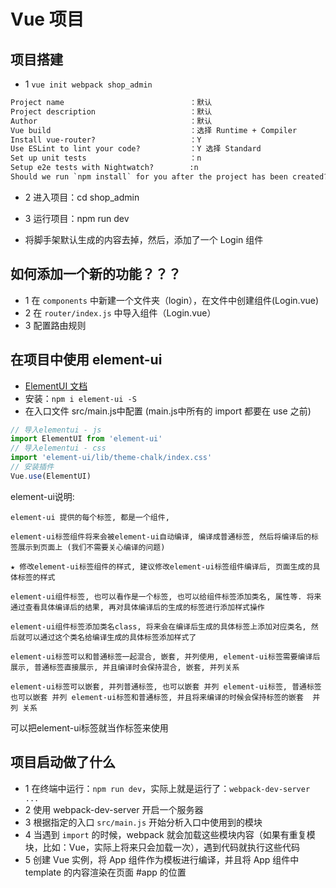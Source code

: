 # Vue 项目

## 项目搭建

- 1 `vue init webpack shop_admin`

```html
Project name                            ：默认
Project description                     ：默认
Author                                  ：默认
Vue build                               ：选择 Runtime + Compiler
Install vue-router?                     ：Y
Use ESLint to lint your code?           ：Y 选择 Standard
Set up unit tests                       ：n
Setup e2e tests with Nightwatch?        :n
Should we run `npm install` for you after the project has been created? (recommended) : Yes, use NPM
```

- 2 进入项目：cd shop_admin
- 3 运行项目：npm run dev

- 将脚手架默认生成的内容去掉，然后，添加了一个 Login 组件

## 如何添加一个新的功能？？？

- 1 在 `components` 中新建一个文件夹（login），在文件中创建组件(Login.vue)
- 2 在 `router/index.js` 中导入组件（Login.vue）
- 3 配置路由规则

## 在项目中使用 element-ui

- [ElementUI 文档](http://element-cn.eleme.io/#/zh-CN/component/installation)
- 安装：`npm i element-ui -S`
- 在入口文件 src/main.js中配置 (main.js中所有的 import 都要在 use 之前)
```js
// 导入elementui - js
import ElementUI from 'element-ui'
// 导入elementui - css
import 'element-ui/lib/theme-chalk/index.css'
// 安装插件
Vue.use(ElementUI)
```
element-ui说明: 

    element-ui 提供的每个标签, 都是一个组件,

    element-ui标签组件将来会被element-ui自动编译, 编译成普通标签, 然后将编译后的标签展示到页面上 (我们不需要关心编译的问题)

    ★ 修改element-ui标签组件的样式, 建议修改element-ui标签组件编译后, 页面生成的具体标签的样式

    element-ui组件标签, 也可以看作是一个标签, 也可以给组件标签添加类名, 属性等. 将来通过查看具体编译后的结果, 再对具体编译后的生成的标签进行添加样式操作

    element-ui组件标签添加类名class, 将来会在编译后生成的具体标签上添加对应类名, 然后就可以通过这个类名给编译生成的具体标签添加样式了

    element-ui标签可以和普通标签一起混合, 嵌套, 并列使用, element-ui标签需要编译后展示, 普通标签直接展示, 并且编译时会保持混合, 嵌套, 并列关系

    element-ui标签可以嵌套, 并列普通标签, 也可以嵌套 并列 element-ui标签, 普通标签也可以嵌套 并列 element-ui标签和普通标签, 并且将来编译的时候会保持标签的嵌套  并列 关系

可以把element-ui标签就当作标签来使用

## 项目启动做了什么
- 1 在终端中运行：`npm run dev`，实际上就是运行了：`webpack-dev-server ...`
- 2 使用 webpack-dev-server 开启一个服务器
- 3 根据指定的入口 `src/main.js` 开始分析入口中使用到的模块
- 4 当遇到 `import` 的时候，webpack 就会加载这些模块内容（如果有重复模块，比如：Vue，实际上将来只会加载一次），遇到代码就执行这些代码
- 5 创建 Vue 实例，将 App 组件作为模板进行编译，并且将 App 组件中 template 的内容渲染在页面 #app 的位置
